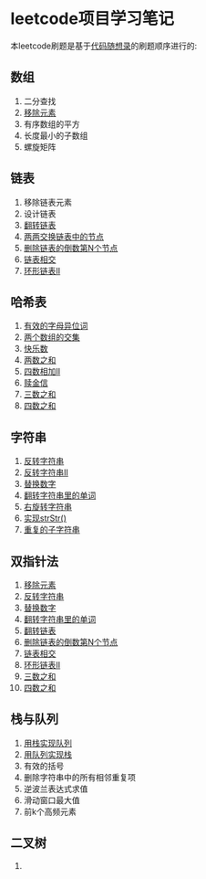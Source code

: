 # leetcode项目学习笔记
本leetcode刷题是基于[代码随想录](https://www.programmercarl.com/)的刷题顺序进行的:
## 数组
1. 二分查找
2. [移除元素](1-数组/2-移除元素)
3. 有序数组的平方
4. 长度最小的子数组
5. 螺旋矩阵
## 链表
1. 移除链表元素
2. 设计链表
3. [翻转链表](2-链表/3-翻转链表.md)
4. [两两交换链表中的节点](2-链表/4-两两交换链表中的节点.md)
5. [删除链表的倒数第N个节点](2-链表/3-删除链表的倒数第N个节点.md)
6. [链表相交](2-链表/6-链表相交.md)
7. [环形链表II](2-链表/7-环形链表II.md)
## 哈希表
1. [有效的字母异位词](3-哈希表/1-有效的字母异位词.md)
2. [两个数组的交集](3-哈希表/2-两个数组的交集.md)
3. [快乐数](3-哈希表/3-快乐数.md)
4. [两数之和](3-哈希表/4-两数之和.md)
5. [四数相加II](3-哈希表/5-四数相加II.md)
6. [赎金信](3-哈希表/6-赎金信.md)
7. [三数之和](3-哈希表/7-三数之和.md)
8. [四数之和](3-哈希表/8-四数之和.md)
## 字符串
1. [反转字符串](4-字符串/1-反转字符串.md)
2. [反转字符串II](4-字符串/2-反转字符串II.md)
3. [替换数字](4-字符串/3-替换数字.md)
4. [翻转字符串里的单词](4-字符串/4-翻转字符串里的单词.md)
5. [右旋转字符串](4-字符串/5-右旋转字符串.md)
6. [实现strStr()](4-字符串/6-实现strStr().md)
7. [重复的子字符串](4-字符串/7-重复的子字符串.md)
## 双指针法
1. [移除元素](1-数组/2-移除元素)
2. [反转字符串](4-字符串/1-反转字符串.md)
3. [替换数字](4-字符串/3-替换数字.md)
4. [翻转字符串里的单词](4-字符串/4-翻转字符串里的单词.md)
5. [翻转链表](2-链表/3-翻转链表.md)
6. [删除链表的倒数第N个节点](2-链表/3-删除链表的倒数第N个节点.md)
7. [链表相交](2-链表/6-链表相交.md)
8. [环形链表II](2-链表/7-环形链表II.md)
9. [三数之和](3-哈希表/7-三数之和.md)
10. [四数之和](3-哈希表/8-四数之和.md)
## 栈与队列
1. [用栈实现队列](4-栈与队列/1-用栈实现队列.md)
2. [用队列实现栈](4-栈与队列/2-用队列实现栈.md)
3. 有效的括号
4. 删除字符串中的所有相邻重复项
5. 逆波兰表达式求值
6. 滑动窗口最大值
7. 前k个高频元素
## 二叉树
1.
